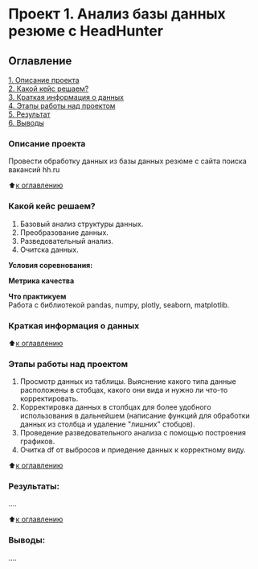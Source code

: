 # Проект 1. Анализ базы данных резюме с HeadHunter

## Оглавление  
[1. Описание проекта](.README.md#Описание-проекта)  
[2. Какой кейс решаем?](.README.md#Какой-кейс-решаем)  
[3. Краткая информация о данных](.README.md#Краткая-информация-о-данных)  
[4. Этапы работы над проектом](.README.md#Этапы-работы-над-проектом)  
[5. Результат](.README.md#Результат)    
[6. Выводы](.README.md#Выводы) 

### Описание проекта    
Провести обработку данных из базы данных резюме с сайта поиска вакансий hh.ru

:arrow_up:[к оглавлению](_)


### Какой кейс решаем?    
1. Базовый анализ структуры данных.
2. Преобразование данных.
3. Разведовательный анализ.
4. Очитска данных.

**Условия соревнования:**  


**Метрика качества**     


**Что практикуем**     
Работа с библиотекой pandas, numpy, plotly, seaborn, matplotlib.


### Краткая информация о данных

  
:arrow_up:[к оглавлению](.README.md#Оглавление)


### Этапы работы над проектом  
1. Просмотр данных из таблицы. Выяснение какого типа данные расположены в стобцах, какого они вида и нужно ли что-то корректировать.
2. Корректировка данных в столбцах для более удобного использования в дальнейшем (написание функций для обработки данных из столбца и удаление "лишних" стобцов).
3. Проведение разведовательного анализа с помощью построения графиков.
4. Очитка df от выбросов и приедение данных к корректному виду.

:arrow_up:[к оглавлению](.README.md#Оглавление)


### Результаты:  
....

:arrow_up:[к оглавлению](.README.md#Оглавление)


### Выводы:  
....
